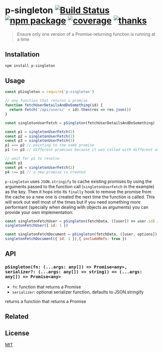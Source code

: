 # p-singleton [![Build Status](https://badgen.net/circleci/github/posva/p-singleton)](https://circleci.com/gh/posva/p-singleton) [![npm package](https://badgen.net/npm/v/p-singleton)](https://www.npmjs.com/package/p-singleton) [![coverage](https://badgen.net/codecov/c/github/posva/p-singleton)](https://codecov.io/github/posva/p-singleton) [![thanks](https://badgen.net/badge/thanks/♥/pink)](https://github.com/posva/thanks)

> Ensure only one version of a Promise-returning function is running at a time

## Installation

```sh
npm install p-singleton
```

## Usage

```js
const pSingleton = require('p-singleton')

// any function that returns a promise
function fetchUserDetailsAndDoSomething(id) {
  return fetch('/api/users/' + id).then(res => res.json())
}

const singletonUserFetch = pSingleton(fetchUserDetailsAndDoSomething)

const p1 = singletonUserFetch(2)
const p2 = singletonUserFetch(2)
const p3 = singletonUserFetch(3)
p1 === p2 // pointing to the same promise
p1 !== p3 // different promises because it was called with different arguments

// wait for p1 to resolve
await p1
const p4 = singletonUserFetch(2)
p4 !== p1 // a new promise is created
```

`p-singleton` uses `JSON.stringify` to cache existing promises by using the arguments passed to the function call (`singletonUserFetch` in the example) as the key. Then it hops into its `finally` hook to remove the promise from the cache so a new one is created the next time the function is called.
This will work out well most of the times but if you need something more performant (specially when dealing with objects as arguments) you can provide your own implementation:

```js
const singletonFetchUser = pSingleton(fetchData, ([user]) => user.id) // uses the id as the key
singletonFetchUser({ id: 1 })

const singletonFetchDocument = pSingleton(fetchData, ([user, options]) => `${user.id};${options.includeRefs}`) // uses multiple arguments
singletonFetchDocument({ id: 1 }),{ includeRefs: true })
```

## API

### `pSingleton(fn: (...args: any[]) => Promise<any>, serializer?: (...args: any[]) => string)) => (...args: any[]) => Promise<any>`

- `fn`: function that returns a Promise
- `serializer`: optional serializer function, defaults to JSON.stringify

returns a function that returns a Promise

## Related

## License

[MIT](http://opensource.org/licenses/MIT)
